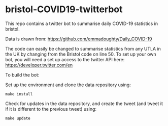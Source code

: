 # bristol-COVID19-twitterbot

This repo contains a twitter bot to summarise daily COVID-19 statistics in bristol.

Data is drawn from: https://github.com/emmadoughty/Daily_COVID-19

The code can easily be changed to summarise statistics from any UTLA in the UK by changing from the Bristol code on line 50. 
To set up your own bot, you will need a set up access to the twitter API here: https://developer.twitter.com/en

To build the bot: 

Set up the environment and clone the data repository using:

    make install

Check for updates in the data repository, and create the tweet (and tweet it if it is different to the previous tweet) using: 

    make update


